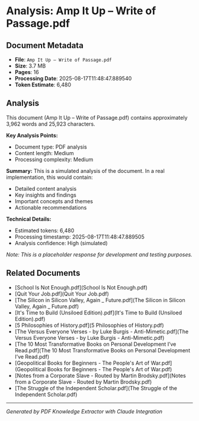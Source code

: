 # Analysis: Amp It Up – Write of Passage.pdf

## Document Metadata
- **File**: `Amp It Up – Write of Passage.pdf`
- **Size**: 3.7 MB
- **Pages**: 16
- **Processing Date**: 2025-08-17T11:48:47.889540
- **Token Estimate**: 6,480

## Analysis

This document (Amp It Up – Write of Passage.pdf) contains approximately 3,962 words and 25,923 characters.

**Key Analysis Points:**
- Document type: PDF analysis
- Content length: Medium
- Processing complexity: Medium

**Summary:**
This is a simulated analysis of the document. In a real implementation, this would contain:
- Detailed content analysis
- Key insights and findings
- Important concepts and themes
- Actionable recommendations

**Technical Details:**
- Estimated tokens: 6,480
- Processing timestamp: 2025-08-17T11:48:47.889505
- Analysis confidence: High (simulated)

*Note: This is a placeholder response for development and testing purposes.*

## Related Documents

- [School Is Not Enough.pdf](School Is Not Enough.pdf)
- [Quit Your Job.pdf](Quit Your Job.pdf)
- [The Silicon in Silicon Valley, Again _ Future.pdf](The Silicon in Silicon Valley, Again _ Future.pdf)
- [It's Time to Build (Unsiloed Edition).pdf](It's Time to Build (Unsiloed Edition).pdf)
- [5 Philosophies of History.pdf](5 Philosophies of History.pdf)
- [The Versus Everyone Verses - by Luke Burgis - Anti-Mimetic.pdf](The Versus Everyone Verses - by Luke Burgis - Anti-Mimetic.pdf)
- [The 10 Most Transformative Books on Personal Development I’ve Read.pdf](The 10 Most Transformative Books on Personal Development I’ve Read.pdf)
- [Geopolitical Books for Beginners - The People's Art of War.pdf](Geopolitical Books for Beginners - The People's Art of War.pdf)
- [Notes from a Corporate Slave - Routed by Martin Brodsky.pdf](Notes from a Corporate Slave - Routed by Martin Brodsky.pdf)
- [The Struggle of the Independent Scholar.pdf](The Struggle of the Independent Scholar.pdf)

---
*Generated by PDF Knowledge Extractor with Claude Integration*